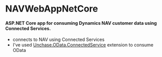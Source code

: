 # NAVWebAppNetCore
#### ASP.NET Core app for consuming Dynamics NAV customer data using Connected Services.

* connects to NAV using Connected Services
* I've used [Unchase.OData.ConnectedService](http://ww.vsixgallery.com/extension/Unchase.OData.ConnectedService.afc46f39-8c64-4e14-85d0-af6c7c4291f3/) extension to consume OData


